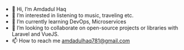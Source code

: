 - 👋 Hi, I’m Amdadul Haq
- 👀 I’m interested in listening to music, traveling etc.
- 🌱 I’m currently learning DevOps, Microservices 
- 💞️ I’m looking to collaborate on open-source projects or libraries with Laravel and VueJS.
- 📫 How to reach me amdadulhaq781@gmail.com

<!---
amdad121/amdad121 is a ✨ special ✨ repository because its `README.md` (this file) appears on your GitHub profile.
You can click the Preview link to take a look at your changes.
--->
